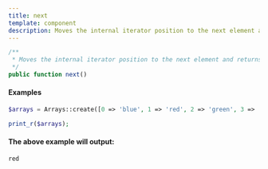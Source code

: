 ```yaml
---
title: next
template: component
description: Moves the internal iterator position to the next element and returns this element.
---
```


```php
/**
 * Moves the internal iterator position to the next element and returns this element.
 */
public function next()
```

#### Examples

```php
$arrays = Arrays::create([0 => 'blue', 1 => 'red', 2 => 'green', 3 => 'red'])->next()

print_r($arrays);
```

#### The above example will output:

```text
red
```
